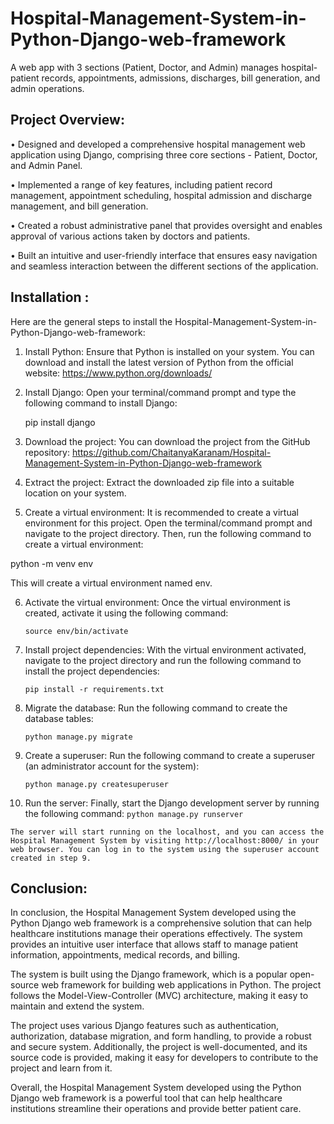 # Hospital-Management-System-in-Python-Django-web-framework
A web app with 3 sections (Patient, Doctor, and Admin) manages hospital-patient records, appointments, admissions, discharges, bill generation, and admin operations.


##  Project Overview:

 •	Designed and developed a comprehensive hospital management web application using Django, comprising three core sections - Patient, Doctor, and Admin Panel.
 
 •	Implemented a range of key features, including patient record management, appointment scheduling, hospital admission and discharge management, and bill generation.
 
 •	Created a robust administrative panel that provides oversight and enables approval of various actions taken by doctors and patients.
 
 •	Built an intuitive and user-friendly interface that ensures easy navigation and seamless interaction between the different sections of the application.

##  Installation :

Here are the general steps to install the Hospital-Management-System-in-Python-Django-web-framework:

1.  Install Python: Ensure that Python is installed on your system. You can download and install the latest version of Python from the official website: https://www.python.org/downloads/

2.  Install Django: Open your terminal/command prompt and type the following command to install Django:

      pip install django

3.  Download the project: You can download the project from the GitHub repository: https://github.com/ChaitanyaKaranam/Hospital-Management-System-in-Python-Django-web-framework

4.  Extract the project: Extract the downloaded zip file into a suitable location on your system.

5.  Create a virtual environment: It is recommended to create a virtual environment for this project. Open the terminal/command prompt and navigate to the project directory. Then, run the following command to create a virtual environment:

python -m venv env

This will create a virtual environment named env.

6.  Activate the virtual environment: Once the virtual environment is created, activate it using the following command:
    ```
    source env/bin/activate
    ```
7.  Install project dependencies: With the virtual environment activated, navigate to the project directory and run the following command to install the project dependencies:
    ```
    pip install -r requirements.txt
    ```
8.  Migrate the database: Run the following command to create the database tables:
    ```
    python manage.py migrate
    ```
9.  Create a superuser: Run the following command to create a superuser (an administrator account for the system):
    ```
    python manage.py createsuperuser
    ```
    
10.  Run the server: Finally, start the Django development server by running the following command:
    ```
    python manage.py runserver
    ```
    
    The server will start running on the localhost, and you can access the Hospital Management System by visiting http://localhost:8000/ in your web browser. You can log in to the system using the superuser account created in step 9.
    
## Conclusion: 

In conclusion, the Hospital Management System developed using the Python Django web framework is a comprehensive solution that can help healthcare institutions manage their operations effectively. The system provides an intuitive user interface that allows staff to manage patient information, appointments, medical records, and billing.

The system is built using the Django framework, which is a popular open-source web framework for building web applications in Python. The project follows the Model-View-Controller (MVC) architecture, making it easy to maintain and extend the system.

The project uses various Django features such as authentication, authorization, database migration, and form handling, to provide a robust and secure system. Additionally, the project is well-documented, and its source code is provided, making it easy for developers to contribute to the project and learn from it.

Overall, the Hospital Management System developed using the Python Django web framework is a powerful tool that can help healthcare institutions streamline their operations and provide better patient care.
